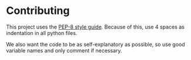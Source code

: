 # Contributing

This project uses the [PEP-8 style guide](https://www.python.org/dev/peps/pep-0008/).
Because of this, use 4 spaces as indentation in all python files.

We also want the code to be as self-explanatory as possible, so use good variable names and only comment if necessary.
